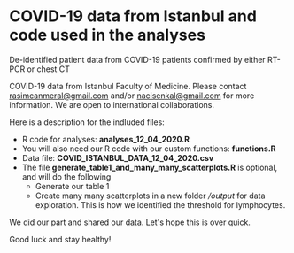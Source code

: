 # COVID-19 data from Istanbul and code used in the analyses
De-identified patient data from COVID-19 patients confirmed by either RT-PCR or chest CT

COVID-19 data from Istanbul Faculty of Medicine. 
Please contact rasimcanmeral@gmail.com and/or nacisenkal@gmail.com for more information.
We are open to international collaborations.

Here is a description for the indluded files:

* R code for analyses: **analyses_12_04_2020.R**
* You will also need our R code with our custom functions: **functions.R**
* Data file: **COVID_ISTANBUL_DATA_12_04_2020.csv**
* The file **generate_table1_and_many_many_scatterplots.R** is optional, and will do the following
  * Generate our table 1
  * Create many many scatterplots in a new folder */output* for data exploration. This is how we identified the threshold for lymphocytes.

We did our part and shared our data. Let's hope this is over quick.

Good luck and stay healthy!
